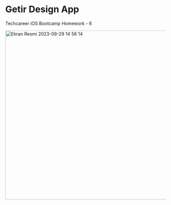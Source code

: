 # Getir Design App
 Techcareer iOS Bootcamp Homework - 6
 
<img width="533" alt="Ekran Resmi 2023-09-29 14 56 14" src="https://github.com/sedatbarlin/Getir-Design-App/assets/71966913/b67eb924-ab07-4c8b-b481-415cb7d9ba64">
